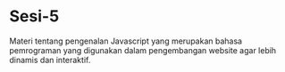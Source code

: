 # Sesi-5
Materi tentang pengenalan Javascript yang merupakan bahasa pemrograman yang digunakan dalam pengembangan website agar lebih dinamis dan interaktif.
